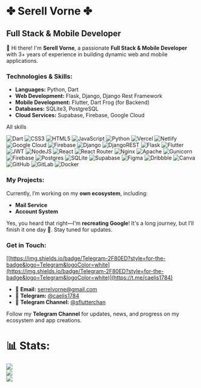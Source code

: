 # ✤︎ Serell Vorne ✤︎

## Full Stack & Mobile Developer

👋 Hi there! I'm **Serell Vorne**, a passionate **Full Stack & Mobile Developer** with 3+ years of experience in building dynamic web and mobile applications. 

### Technologies & Skills:

- **Languages:** Python, Dart
- **Web Development:** Flask, Django, Django Rest Framework
- **Mobile Development:** Flutter, Dart Frog (for Backend)
- **Databases:** SQLite3, PostgreSQL
- **Cloud Services:** Supabase, Firebase, Google Cloud

All skills

![Dart](https://img.shields.io/badge/dart-%230175C2.svg?style=for-the-badge&logo=dart&logoColor=white) ![CSS3](https://img.shields.io/badge/css3-%231572B6.svg?style=for-the-badge&logo=css3&logoColor=white) ![HTML5](https://img.shields.io/badge/html5-%23E34F26.svg?style=for-the-badge&logo=html5&logoColor=white) ![JavaScript](https://img.shields.io/badge/javascript-%23323330.svg?style=for-the-badge&logo=javascript&logoColor=%23F7DF1E) ![Python](https://img.shields.io/badge/python-3670A0?style=for-the-badge&logo=python&logoColor=ffdd54) ![Vercel](https://img.shields.io/badge/vercel-%23000000.svg?style=for-the-badge&logo=vercel&logoColor=white) ![Netlify](https://img.shields.io/badge/netlify-%23000000.svg?style=for-the-badge&logo=netlify&logoColor=#00C7B7) ![Google Cloud](https://img.shields.io/badge/GoogleCloud-%234285F4.svg?style=for-the-badge&logo=google-cloud&logoColor=white) ![Firebase](https://img.shields.io/badge/firebase-%23039BE5.svg?style=for-the-badge&logo=firebase) ![Django](https://img.shields.io/badge/django-%23092E20.svg?style=for-the-badge&logo=django&logoColor=white) ![DjangoREST](https://img.shields.io/badge/DJANGO-REST-ff1709?style=for-the-badge&logo=django&logoColor=white&color=ff1709&labelColor=gray) ![Flask](https://img.shields.io/badge/flask-%23000.svg?style=for-the-badge&logo=flask&logoColor=white) ![Flutter](https://img.shields.io/badge/Flutter-%2302569B.svg?style=for-the-badge&logo=Flutter&logoColor=white) ![JWT](https://img.shields.io/badge/JWT-black?style=for-the-badge&logo=JSON%20web%20tokens) ![NodeJS](https://img.shields.io/badge/node.js-6DA55F?style=for-the-badge&logo=node.js&logoColor=white) ![React](https://img.shields.io/badge/react-%2320232a.svg?style=for-the-badge&logo=react&logoColor=%2361DAFB) ![React Router](https://img.shields.io/badge/React_Router-CA4245?style=for-the-badge&logo=react-router&logoColor=white) ![Nginx](https://img.shields.io/badge/nginx-%23009639.svg?style=for-the-badge&logo=nginx&logoColor=white) ![Apache](https://img.shields.io/badge/apache-%23D42029.svg?style=for-the-badge&logo=apache&logoColor=white) ![Gunicorn](https://img.shields.io/badge/gunicorn-%298729.svg?style=for-the-badge&logo=gunicorn&logoColor=white) ![Firebase](https://img.shields.io/badge/firebase-a08021?style=for-the-badge&logo=firebase&logoColor=ffcd34) ![Postgres](https://img.shields.io/badge/postgres-%23316192.svg?style=for-the-badge&logo=postgresql&logoColor=white) ![SQLite](https://img.shields.io/badge/sqlite-%2307405e.svg?style=for-the-badge&logo=sqlite&logoColor=white) ![Supabase](https://img.shields.io/badge/Supabase-3ECF8E?style=for-the-badge&logo=supabase&logoColor=white) ![Figma](https://img.shields.io/badge/figma-%23F24E1E.svg?style=for-the-badge&logo=figma&logoColor=white) ![Dribbble](https://img.shields.io/badge/Dribbble-EA4C89?style=for-the-badge&logo=dribbble&logoColor=white) ![Canva](https://img.shields.io/badge/Canva-%2300C4CC.svg?style=for-the-badge&logo=Canva&logoColor=white) ![GitHub](https://img.shields.io/badge/github-%23121011.svg?style=for-the-badge&logo=github&logoColor=white) ![GitLab](https://img.shields.io/badge/gitlab-%23181717.svg?style=for-the-badge&logo=gitlab&logoColor=white) ![Docker](https://img.shields.io/badge/docker-%230db7ed.svg?style=for-the-badge&logo=docker&logoColor=white)

### My Projects:

Currently, I’m working on my **own ecosystem**, including:
- **Mail Service** 
- **Account System**
  
Yes, you heard that right—I'm **recreating Google**! It's a long journey, but I’ll finish it one day 💪. Stay tuned for updates.

### Get in Touch:

[[https://img.shields.io/badge/Telegram-2F80ED?style=for-the-badge&logo=Telegram&logoColor=white](https://img.shields.io/badge/Telegram-2F80ED?style=for-the-badge&logo=Telegram&logoColor=white)](https://t.me/caelis1784)

- 📧 **Email:** [serrelvorne@gmail.com](mailto:serrelvorne@gmail.com)
- 📱 **Telegram:** [@caelis1784](https://t.me/caelis1784)
- 📢 **Telegram Channel:** [@sflutterchan](https://t.me/sflutterchan)

Follow my **Telegram Channel** for updates, news, and progress on my ecosystem and app creations.


# 📊 Stats:
![](https://github-readme-stats.vercel.app/api?username=srxrell&theme=radical&hide_border=false&include_all_commits=false&count_private=false)<br/>
![](https://nirzak-streak-stats.vercel.app/?user=srxrell&theme=radical&hide_border=false)<br/>
![](https://github-readme-stats.vercel.app/api/top-langs/?username=srxrell&theme=radical&hide_border=false&include_all_commits=false&count_private=false&layout=compact)
